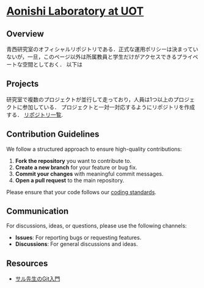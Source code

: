 # [Aonishi Laboratory at UOT](https://aonishilab.jp/)

## Overview
青西研究室のオフィシャルリポジトリである．正式な運用ポリシーは決まっていないが，一旦，このページ以外は所属教員と学生だけがアクセスできるプライベートな空間としておく．
以下は

## Projects
研究室で複数のプロジェクトが並行して走っており，人員は1つ以上のプロジェクトに参加している．
プロジェクトと一対一対応するようにリポジトリを作成する．
[リポジトリ一覧](https://github.com/AonishiLaboratory?tab=repositories).


## Contribution Guidelines
We follow a structured approach to ensure high-quality contributions:

1. **Fork the repository** you want to contribute to.
2. **Create a new branch** for your feature or bug fix.
3. **Commit your changes** with meaningful commit messages.
4. **Open a pull request** to the main repository.

Please ensure that your code follows our [coding standards](https://github.com/AonishiLaboratory/coding-standards).

## Communication
For discussions, ideas, or questions, please use the following channels:

- **Issues**: For reporting bugs or requesting features.
- **Discussions**: For general discussions and ideas.

## Resources
- [サル先生のGit入門](https://backlog.com/ja/git-tutorial/)
